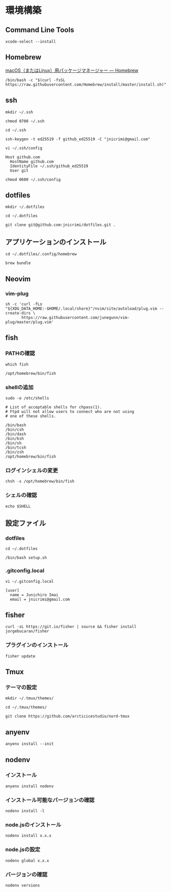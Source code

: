 # 環境構築

## Command Line Tools

`xcode-select --install`

## Homebrew

[macOS（またはLinux）用パッケージマネージャー — Homebrew](https://brew.sh/index_ja)

`/bin/bash -c "$(curl -fsSL https://raw.githubusercontent.com/Homebrew/install/master/install.sh)"`

## ssh

`mkdir ~/.ssh`

`chmod 0700 ~/.ssh`

`cd ~/.ssh`

`ssh-keygen -t ed25519 -f github_ed25519 -C "jnicrimi@gmail.com"`

`vi ~/.ssh/config`

```text
Host github.com
  HostName github.com
  IdentityFile ~/.ssh/github_ed25519
  User git
```

`chmod 0600 ~/.ssh/config`

## dotfiles

`mkdir ~/.dotfiles`

`cd ~/.dotfiles`

`git clone git@github.com:jnicrimi/dotfiles.git .`

## アプリケーションのインストール

`cd ~/.dotfiles/.config/homebrew`

`brew bundle`

## Neovim

### vim-plug

```
sh -c 'curl -fLo "${XDG_DATA_HOME:-$HOME/.local/share}"/nvim/site/autoload/plug.vim --create-dirs \
       https://raw.githubusercontent.com/junegunn/vim-plug/master/plug.vim'
```

## fish

### PATHの確認

`which fish`

```
/opt/homebrew/bin/fish
```

### shellの追加

`sudo -e /etc/shells`

```
# List of acceptable shells for chpass(1).
# Ftpd will not allow users to connect who are not using
# one of these shells.

/bin/bash
/bin/csh
/bin/dash
/bin/ksh
/bin/sh
/bin/tcsh
/bin/zsh
/opt/homebrew/bin/fish
```

### ログインシェルの変更

`chsh -s /opt/homebrew/bin/fish`

### シェルの確認

`echo $SHELL`

## 設定ファイル

### dotfiles

`cd ~/.dotfiles`

`/bin/bash setup.sh`

### .gitconfig.local

`vi ~/.gitconfig.local`

```
[user]
  name = Junichiro Imai
  email = jnicrimi@gmail.com
```

## fisher

`curl -sL https://git.io/fisher | source && fisher install jorgebucaran/fisher`

### プラグインのインストール

`fisher update`

## Tmux

### テーマの設定

`mkdir ~/.tmux/themes/`

`cd ~/.tmux/themes/`

`git clone https://github.com/arcticicestudio/nord-tmux`

## anyenv

`anyenv install --init`

## nodenv

### インストール

`anyenv install nodenv`

### インストール可能なバージョンの確認

`nodenv install -l`

### node.jsのインストール

`nodenv install x.x.x`

### node.jsの設定

`nodenv global x.x.x`

### バージョンの確認

`nodenv versions`
